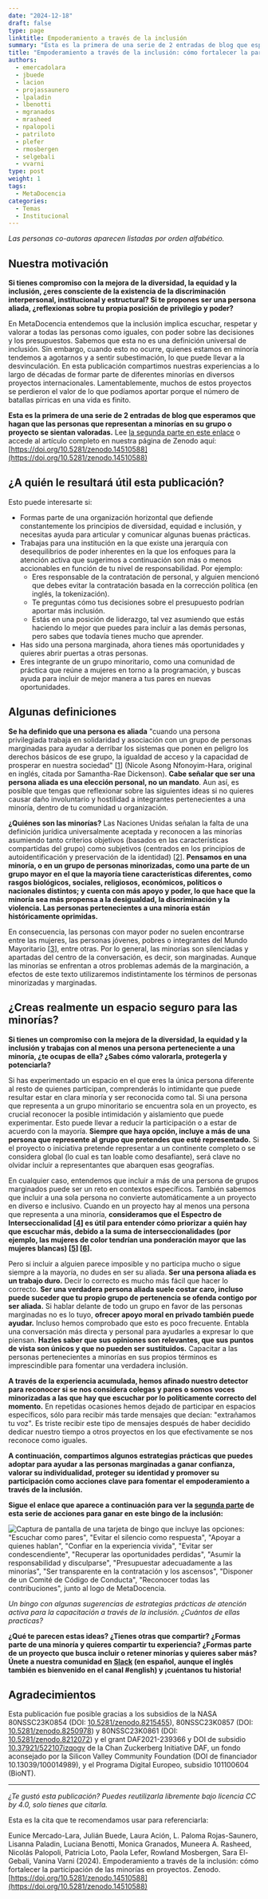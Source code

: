 ```yaml
---
date: "2024-12-18"
draft: false
type: page
linktitle: Empoderamiento a través de la inclusión
summary: "Esta es la primera de una serie de 2 entradas de blog que esperamos que hagan que las personas que representan a minorías en su grupo o proyecto se sientan valoradas."
title: "Empoderamiento a través de la inclusión: cómo fortalecer la participación de las minorías en proyectos. Parte 1 de 2"
authors:
  - emercadolara
  - jbuede
  - lacion
  - projassaunero
  - lpaladin
  - lbenotti
  - mgranados
  - mrasheed
  - npalopoli
  - patriloto
  - plefer
  - rmosbergen
  - selgebali
  - vvarni
type: post
weight: 1
tags: 
  - MetaDocencia 
categories:
  - Temas
  - Institucional
---
```


*Las personas co-autoras aparecen listadas por orden alfabético.*

## Nuestra motivación
**Si tienes compromiso con la mejora de la diversidad, la equidad y la inclusión, ¿eres consciente de la existencia de la discriminación interpersonal, institucional y estructural? Si te propones ser una persona aliada, ¿reflexionas sobre tu propia posición de privilegio y poder?** 

En MetaDocencia entendemos que la inclusión implica escuchar, respetar y valorar a todas las personas como iguales, con poder sobre las decisiones y los presupuestos. Sabemos que esta no es una definición universal de inclusión. Sin embargo, cuando esto no ocurre, quienes estamos en minoría tendemos a agotarnos y a sentir subestimación, lo que puede llevar a la desvinculación. En esta publicación compartimos nuestras experiencias a lo largo de décadas de formar parte de diferentes minorías en diversos proyectos internacionales. Lamentablemente, muchos de estos proyectos se perdieron el valor de lo que podíamos aportar porque el número de batallas pírricas en una vida es finito.

**Esta es la primera de una serie de 2 entradas de blog que esperamos que hagan que las personas que representan a minorías en su grupo o proyecto se sientan valoradas.** Lee [la segunda parte en este enlace](https://www.metadocencia.org/post/2024/20241218-empoderamiento-inclusion-2/) o accede al artículo completo en nuestra página de Zenodo aquí: 
[https://doi.org/10.5281/zenodo.14510588](https://doi.org/10.5281/zenodo.14510588)

##  ¿A quién le resultará útil esta publicación?
Esto puede interesarte si:
- Formas parte de una organización horizontal que defiende constantemente los principios de diversidad, equidad e inclusión, y necesitas ayuda para articular y comunicar algunas buenas prácticas.
- Trabajas para una institución en la que existe una jerarquía con desequilibrios de poder inherentes en la que los enfoques para la atención activa que sugerimos a continuación son más o menos accionables en función de tu nivel de responsabilidad. Por ejemplo:
  - Eres responsable de la contratación de personal, y alguien mencionó que debes evitar la contratación basada en la corrección política (en inglés, la tokenización).
  - Te preguntas cómo tus decisiones sobre el presupuesto podrían aportar más inclusión.
  - Estás en una posición de liderazgo, tal vez asumiendo que estás haciendo lo mejor que puedes para incluir a las demás personas, pero sabes que todavía tienes mucho que aprender.
- 	Has sido una persona marginada, ahora tienes más oportunidades y quieres abrir puertas a otras personas.
- 	Eres integrante de un grupo minoritario, como una comunidad de práctica que reúne a mujeres en torno a la programación, y buscas ayuda para incluir de mejor manera a tus pares en nuevas oportunidades.  

## Algunas definiciones

**Se ha definido que una persona es aliada** "cuando una persona privilegiada trabaja en solidaridad y asociación con un grupo de personas marginadas para ayudar a derribar los sistemas que ponen en peligro los derechos básicos de ese grupo, la igualdad de acceso y la capacidad de prosperar en nuestra sociedad" [[1](https://www.edi.nih.gov/the-EDI-pulse-blog/what-allyship)] (Nicole Asong Nfonoyim-Hara, original en inglés, citada por Samantha-Rae Dickenson). **Cabe señalar que ser una persona aliada es una elección personal, no un mandato**.  Aun así, es posible que tengas que reflexionar sobre las siguientes ideas si no quieres causar daño involuntario y hostilidad a integrantes pertenecientes a una minoría, dentro de tu comunidad u organización.

**¿Quiénes son las minorías?** Las Naciones Unidas señalan la falta de una definición jurídica universalmente aceptada y reconocen a las minorías asumiendo tanto criterios objetivos (basados en las características compartidas del grupo) como subjetivos (centrados en los principios de autoidentificación y preservación de la identidad) [[2](https://www.undp.org/publications/marginalised-minorities-development-programming-resource-guide-and-toolkit)]. **Pensamos en una minoría, o en un grupo de personas minorizadas, como una parte de un grupo mayor en el que la mayoría tiene características diferentes, como rasgos biológicos, sociales, religiosos, económicos, políticos o nacionales distintos; y cuenta con más apoyo y poder, lo que hace que la minoría sea más propensa a la desigualdad, la discriminación y la violencia. Las personas pertenecientes a una minoría están históricamente oprimidas.**

En consecuencia, las personas con mayor poder no suelen encontrarse entre las mujeres, las personas jóvenes, pobres o integrantes del Mundo Mayoritario [[3](https://gh.bmj.com/content/bmjgh/7/6/e009704.full.pdf)], entre otras. Por lo general, las minorías son silenciadas y apartadas del centro de la conversación, es decir, son marginadas. Aunque las minorías se enfrentan a otros problemas además de la marginación, a efectos de este texto utilizaremos indistintamente los términos de personas minorizadas y marginadas.

## ¿Creas realmente un espacio seguro para las minorías?
**Si tienes un compromiso con la mejora de la diversidad, la equidad y la inclusión y trabajas con al menos una persona perteneciente a una minoría, ¿te ocupas de ella? ¿Sabes cómo valorarla, protegerla y potenciarla?**

Si has experimentado un espacio en el que eres la única persona diferente al resto de quienes participan, comprenderás lo intimidante que puede resultar estar en clara minoría y ser reconocida como tal. Si una persona que representa a un grupo minoritario se encuentra sola en un proyecto, es crucial reconocer la posible intimidación y aislamiento que puede experimentar. Esto puede llevar a reducir la participación o a estar de acuerdo con la mayoría. **Siempre que haya opción, incluye a más de una persona que represente al grupo que pretendes que esté representado.** Si el proyecto o iniciativa pretende representar a un continente completo o se considera global (lo cual es tan loable como desafiante), será clave no olvidar incluir a representantes que abarquen esas geografías.

En cualquier caso, entendemos que incluir a más de una persona de grupos marginados puede ser un reto en contextos específicos. También sabemos que incluir a una sola persona no convierte automáticamente a un proyecto en diverso e inclusivo. Cuando en un proyecto hay al menos una persona que representa a una minoría, **consideramos que el Espectro de Interseccionalidad [[4](https://www.practicaldiversity.org/accessible/2022-02_Diversity_in_Leadership/#intersectionality)] es útil para entender cómo priorizar a quién hay que escuchar más, debido a la suma de interseccionalidades (por ejemplo, las mujeres de color tendrían una ponderación mayor que las mujeres blancas) [[5](https://coco-net.org/problem-woman-colour-nonprofit-organizations/)] [[6](https://www.uqp.com.au/books/talkin-up-to-the-white-woman-indigenous-women-and-feminism-20th-anniversary-edition)].**

Pero si incluir a alguien parece imposible y no participa mucho o sigue siempre a la mayoría, no dudes en ser su aliada. **Ser una persona aliada es un trabajo duro.** Decir lo correcto es mucho más fácil que hacer lo correcto. **Ser una verdadera persona aliada suele costar caro, incluso puede suceder que tu propio grupo de pertenencia se ofenda contigo por ser aliada.** Si hablar delante de todo un grupo en favor de las personas marginadas no es lo tuyo, **ofrecer apoyo moral en privado también puede ayudar.**  Incluso hemos comprobado que esto es poco frecuente. Entabla una conversación más directa y personal para ayudarles a expresar lo que piensan. **Hazles saber que sus opiniones son relevantes, que sus puntos de vista son únicos y que no pueden ser sustituidos.** Capacitar a las personas pertenecientes a minorías en sus propios términos es imprescindible para fomentar una verdadera inclusión.

**A través de la experiencia acumulada, hemos afinado nuestro detector para reconocer si se nos considera colegas y pares o somos voces minorizadas a las que hay que escuchar por lo políticamente correcto del momento.** En repetidas ocasiones hemos dejado de participar en espacios específicos, sólo para recibir más tarde mensajes que decían: "extrañamos tu voz". Es triste recibir este tipo de mensajes después de haber decidido dedicar nuestro tiempo a otros proyectos en los que efectivamente se nos reconoce como iguales.

**A continuación, compartimos algunos estrategias prácticas que puedes adoptar para ayudar a las personas marginadas a ganar confianza, valorar su individualidad, proteger su identidad y promover su participación como acciones clave para fomentar el empoderamiento a través de la inclusión.** 

**Sigue el enlace que aparece a continuación para ver la [segunda parte](https://www.metadocencia.org/post/2024/20241218-empoderamiento-inclusion-2/) de esta serie de acciones para ganar en este bingo de la inclusión:** 

![Captura de pantalla de una tarjeta de bingo que incluye las opciones: "Escuchar como pares", "Evitar el silencio como respuesta", "Apoyar a quienes hablan", "Confiar en la experiencia vivida", "Evitar ser condescendiente", "Recuperar las oportunidades perdidas", "Asumir la responsabilidad y disculparse", "Presupuestar adecuadamente a las minorías", "Ser transparente en la contratación y los ascensos", "Disponer de un Comité de Código de Conducta", "Reconocer todas las contribuciones", junto al logo de MetaDocencia.](https://www.metadocencia.org/img/bingo-inclusion-ES.jpg) 

*Un bingo con algunas sugerencias de estrategias prácticas de atención activa para la capacitación a través de la inclusión. ¿Cuántos de ellas practicas?* 

**¿Qué te parecen estas ideas? ¿Tienes otras que compartir? ¿Formas parte de una minoría y quieres compartir tu experiencia? ¿Formas parte de un proyecto que busca incluir o retener minorías y quieres saber más?  Únete a nuestra comunidad en [Slack](https://w3id.org/metadocencia/slack) (en español, aunque el inglés también es bienvenido en el canal #english) y ¡cuéntanos tu historia!**


## Agradecimientos
Esta publicación fue posible gracias a los subsidios de la NASA 80NSSC23K0854 (DOI: [10.5281/zenodo.8215455](https://zenodo.org/doi/10.5281/zenodo.8215455)), 80NSSC23K0857 (DOI: [10.5281/zenodo.8250978](https://zenodo.org/doi/10.5281/zenodo.8250978)) y 80NSSC23K0861 (DOI: [10.5281/zenodo.8212072](https://zenodo.org/doi/10.5281/zenodo.8212072)) y el grant DAF2021-239366 y DOI de subsidio [10.37921/522107izqogv](https://doi.org/10.37921/522107izqogv) de la Chan Zuckerberg Initiative DAF, un fondo aconsejado por la Silicon Valley Community Foundation (DOI de financiador 10.13039/100014989), y el Programa Digital Europeo, subsidio 101100604 (BioNT).


---

*¿Te gustó esta publicación? Puedes reutilizarla libremente bajo licencia CC by 4.0, solo tienes que citarla.* 

Esta es la cita que te recomendamos usar para referenciarla:

Eunice Mercado-Lara, Julián Buede, Laura Ación, L. Paloma Rojas-Saunero, Lisanna Paladin, Luciana Benotti, Monica Granados, Muneera A. Rasheed, Nicolás Palopoli,  Patricia Loto, Paola Lefer, Rowland Mosbergen, Sara El-Gebali, Vanina Varni (2024). Empoderamiento a través de la inclusión: cómo fortalecer la participación de las minorías en proyectos. Zenodo. [https://doi.org/10.5281/zenodo.14510588](https://doi.org/10.5281/zenodo.14510588)
